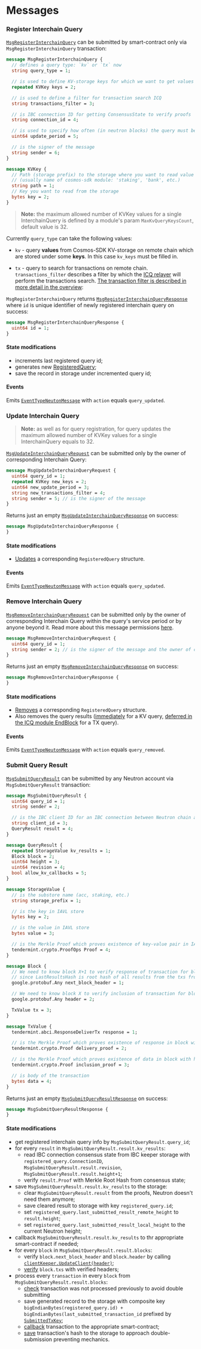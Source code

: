 # Messages

### Register Interchain Query

[`MsgRegisterInterchainQuery`](https://github.com/neutron-org/neutron/blob/v4.2.4/proto/neutron/interchainqueries/tx.proto#L27) can be submitted by smart-contract only via `MsgRegisterInterchainQuery` transaction:

```protobuf
message MsgRegisterInterchainQuery {
  // defines a query type: `kv` or `tx` now
  string query_type = 1;

  // is used to define KV-storage keys for which we want to get values from remote chain
  repeated KVKey keys = 2;

  // is used to define a filter for transaction search ICQ
  string transactions_filter = 3;

  // is IBC connection ID for getting ConsensusState to verify proofs
  string connection_id = 4;

  // is used to specify how often (in neutron blocks) the query must be updated
  uint64 update_period = 5;

  // is the signer of the message
  string sender = 6;
}

message KVKey {
  // Path (storage prefix) to the storage where you want to read value by key
  // (usually name of cosmos-sdk module: 'staking', 'bank', etc.)
  string path = 1;
  // Key you want to read from the storage
  bytes key = 2;
}
```

> **Note:** the maximum allowed number of KVKey values for a single InterchainQuery is defined by a module's param `MaxKvQueryKeysCount`, default value is 32.

Currently `query_type` can take the following values:
* `kv` - query **values** from Cosmos-SDK KV-storage on remote chain which are stored under some **keys**. In this case `kv_keys` must be filled in.

* `tx` - query to search for transactions on remote chain. `transactions_filter` describes a filter by which the [ICQ relayer](/relaying/icq-relayer) will perform the transactions search. [The transaction filter is described in more detail in the overview](/neutron/modules/interchain-queries/overview):

`MsgRegisterInterchainQuery` returns [`MsgRegisterInterchainQueryResponse`](https://github.com/neutron-org/neutron/blob/v4.2.4/proto/neutron/interchainqueries/tx.proto#L50) where `id` is unique identifier of newly registered interchain query on success:
```protobuf
message MsgRegisterInterchainQueryResponse { 
  uint64 id = 1; 
}
```

#### State modifications
* increments last registered query id;
* generates new [RegisteredQuery](https://github.com/neutron-org/neutron/blob/v4.2.4/proto/neutron/interchainqueries/genesis.proto#L11);
* save the record in storage under incremented query id;

#### Events
Emits [`EventTypeNeutonMessage`](/neutron/modules/interchain-queries/events#eventtypeneutronmessage) with `action` equals `query_updated`.

### Update Interchain Query

> **Note:** as well as for query registration, for query updates the maximum allowed number of KVKey values for a single InterchainQuery equals to 32.

[`MsgUpdateInterchainQueryRequest`](https://github.com/neutron-org/neutron/blob/v4.2.4/proto/neutron/interchainqueries/tx.proto#L126) can be submitted only by the owner of corresponding Interchain Query:
```protobuf
message MsgUpdateInterchainQueryRequest {
  uint64 query_id = 1;
  repeated KVKey new_keys = 2;
  uint64 new_update_period = 3;
  string new_transactions_filter = 4;
  string sender = 5; // is the signer of the message
}
```

Returns just an empty [`MsgUpdateInterchainQueryResponse`](https://github.com/neutron-org/neutron/blob/v4.2.4/proto/neutron/interchainqueries/tx.proto#L134) on success:
```protobuf
message MsgUpdateInterchainQueryResponse {
}
```

#### State modifications
* [Updates](https://github.com/neutron-org/neutron/blob/v4.2.4/x/interchainqueries/keeper/msg_server.go#L124) a corresponding `RegisteredQuery` structure.

#### Events
Emits [`EventTypeNeutonMessage`](/neutron/modules/interchain-queries/events#eventtypeneutronmessage) with `action` equals `query_updated`.


### Remove Interchain Query

[`MsgRemoveInterchainQueryRequest`](https://github.com/neutron-org/neutron/blob/v4.2.4/proto/neutron/interchainqueries/tx.proto#L119) can be submitted only by the owner of corresponding Interchain Query within the query's service period or by anyone beyond it. Read more about this message permissions [here](/neutron/modules/interchain-queries/overview#query-creation-deposit).
```protobuf
message MsgRemoveInterchainQueryRequest {
  uint64 query_id = 1;
  string sender = 2; // is the signer of the message and the owner of corresponding ICQ
}
```

Returns just an empty [`MsgRemoveInterchainQueryResponse`](https://github.com/neutron-org/neutron/blob/v4.2.4/proto/neutron/interchainqueries/tx.proto#L124) on success:
```protobuf
message MsgRemoveInterchainQueryResponse {
}
```

#### State modifications
* [Removes](https://github.com/neutron-org/neutron/blob/v4.2.4/x/interchainqueries/keeper/msg_server.go#L97) a corresponding `RegisteredQuery` structure.
* Also removes the query results ([immediately](https://github.com/neutron-org/neutron/blob/v4.2.4/x/interchainqueries/keeper/keeper.go#L135) for a KV query, [deferred in the ICQ module EndBlock](https://github.com/neutron-org/neutron/blob/v4.2.4/x/interchainqueries/module.go#L177) for a TX query).

#### Events
Emits [`EventTypeNeutonMessage`](/neutron/modules/interchain-queries/events#eventtypeneutronmessage) with `action` equals `query_removed`.


### Submit Query Result

[`MsgSubmitQueryResult`](https://github.com/neutron-org/neutron/blob/v4.2.4/proto/neutron/interchainqueries/tx.proto#L54) can be submitted by any Neutron account via `MsgSubmitQueryResult` transaction:

```protobuf
message MsgSubmitQueryResult {
  uint64 query_id = 1;
  string sender = 2;

  // is the IBC client ID for an IBC connection between Neutron chain and target chain (where the result was obtained from)
  string client_id = 3;
  QueryResult result = 4;
}

message QueryResult {
  repeated StorageValue kv_results = 1;
  Block block = 2;
  uint64 height = 3;
  uint64 revision = 4;
  bool allow_kv_callbacks = 5;
}

message StorageValue {
  // is the substore name (acc, staking, etc.)
  string storage_prefix = 1;

  // is the key in IAVL store
  bytes key = 2;

  // is the value in IAVL store
  bytes value = 3;

  // is the Merkle Proof which proves existence of key-value pair in IAVL storage
  tendermint.crypto.ProofOps Proof = 4;
}

message Block {
  // We need to know block X+1 to verify response of transaction for block X
  // since LastResultsHash is root hash of all results from the txs from the previous block
  google.protobuf.Any next_block_header = 1;

  // We need to know block X to verify inclusion of transaction for block X
  google.protobuf.Any header = 2;

  TxValue tx = 3;
}

message TxValue {
  tendermint.abci.ResponseDeliverTx response = 1;

  // is the Merkle Proof which proves existence of response in block with height next_block_header.Height
  tendermint.crypto.Proof delivery_proof = 2;

  // is the Merkle Proof which proves existence of data in block with height header.Height
  tendermint.crypto.Proof inclusion_proof = 3;

  // is body of the transaction
  bytes data = 4;
}
```

Returns just an empty [`MsgSubmitQueryResultResponse`](https://github.com/neutron-org/neutron/blob/v4.2.4/proto/neutron/interchainqueries/tx.proto#L117) on success:

```protobuf
message MsgSubmitQueryResultResponse {
}
```

#### State modifications
* get registered interchain query info by `MsgSubmitQueryResult.query_id`;
* for every `result` in `MsgSubmitQueryResult.result.kv_results`:
  * read IBC connection consensus state from IBC keeper storage with `registered_query.ConnectionID`, `MsgSubmitQueryResult.result.revision`, `MsgSubmitQueryResult.result.height+1`;
  * verify `result.Proof` with Merkle Root Hash from consensus state;
* save `MsgSubmitQueryResult.result.kv_results` to the storage:
  * clear `MsgSubmitQueryResult.result` from the proofs, Neutron doesn't need them anymore;
  * save cleared result to storage with key `registered_query.id`;
  * set `registered_query.last_submitted_result_remote_height` to `result.height`;
  * set `registered_query.last_submitted_result_local_height` to the current Neutron height;
* callback `MsgSubmitQueryResult.result.kv_results` to thr appropriate smart-contract if needed;
* for every `block` in `MsgSubmitQueryResult.result.blocks`:
  * verify `block.next_block_header` and `block.header` by calling [`clientKeeper.UpdateClient(header)`](https://github.com/neutron-org/neutron/blob/v4.2.4/x/interchainqueries/keeper/process_block_results.go#L69);
  * [verify](https://github.com/neutron-org/neutron/blob/v4.2.4/x/interchainqueries/keeper/process_block_results.go#L168) `block.txs` with verified headers;
* process every `transaction` in every `block` from `MsgSubmitQueryResult.result.blocks`:
  * [check](https://github.com/neutron-org/neutron/blob/v4.2.4/x/interchainqueries/keeper/process_block_results.go#L135) transaction was not processed previously to avoid double submitting
  * save generated record to the storage with composite key `bigEndianBytes(registered_query.id) + bigEndianBytes(last_submitted_transaction_id` prefixed by [`SubmittedTxKey`](https://github.com/neutron-org/neutron/blob/v4.2.4/x/interchainqueries/types/keys.go#L38);
  * [callback](https://github.com/neutron-org/neutron/blob/v4.2.4/x/interchainqueries/keeper/process_block_results.go#L144) transaction to the appropriate smart-contract;
  * [save](https://github.com/neutron-org/neutron/blob/v4.2.4/x/interchainqueries/keeper/process_block_results.go#L151) transaction's hash to the storage to approach double-submission preventing mechanics.
